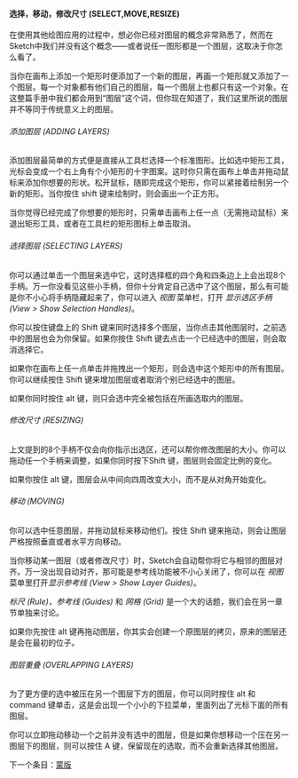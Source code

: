 #### 选择，移动，修改尺寸 (SELECT,MOVE,RESIZE)

在使用其他绘图应用的过程中，想必你已经对图层的概念非常熟悉了，然而在Sketch中我们并没有这个概念——或者说任一图形都是一个图层，这取决于你怎么看了。

当你在画布上添加一个矩形时便添加了一个新的图层，再画一个矩形就又添加了一个图层。每一个对象都有他们自己的图层，每一个图层上也都只有这一个对象。在这整篇手册中我们都会用到“图层”这个词，但你现在知道了，我们这里所说的图层并不等同于传统意义上的图层。

###### 添加图层 (ADDING LAYERS)
添加图层最简单的方式便是直接从工具栏选择一个标准图形。比如选中矩形工具，光标会变成一个右上角有个小矩形的十字图案。这时你只需在画布上单击并拖动鼠标来添加你想要的形状。松开鼠标，随即完成这个矩形，你可以紧接着绘制另一个新的矩形。当你按住 shift 键来绘制时，则会画出一个正方形。

当你觉得已经完成了你想要的矩形时，只需单击画布上任一点（无需拖动鼠标）来退出矩形工具，或者在工具栏的矩形图标上单击取消。

###### 选择图层 (SELECTING LAYERS)
你可以通过单击一个图层来选中它，这时选择框的四个角和四条边上上会出现8个手柄。万一你没看见这些小手柄，但你十分肯定自己选中了这个图层，那么有可能是你不小心将手柄隐藏起来了，你可以进入 *视图* 菜单栏，打开 *显示选区手柄 (View > Show Selection Handles)*。

你可以按住键盘上的 Shift 键来同时选择多个图层，当你点击其他图层时，之前选中的图层也会为你保留。如果你按住 Shift 键去点击一个已经选中的图层，则会取消选择它。

如果你在画布上任一点单击并拖拽出一个矩形，则会选中这个矩形中的所有图层。你可以继续按住 Shift 键来增加图层或者取消个别已经选中的图层。

如果你同时按住 alt 键，则只会选中完全被包括在所画选取内的图层。

###### 修改尺寸 (RESIZING)
上文提到的8个手柄不仅会向你指示出选区，还可以帮你修改图层的大小。你可以拖动任一个手柄来调整，如果你同时按下Shift 键，图层则会固定比例的变化。

如果你按住 alt 键，图层会从中间向四周改变大小，而不是从对角开始变化。

###### 移动 (MOVING)
你可以选中任意图层，并拖动鼠标来移动他们。按住 Shift 键来拖动，则会让图层严格按照垂直或者水平方向移动。

当你移动某一图层（或者修改尺寸）时，Sketch会自动帮你将它与相邻的图层对齐。万一没出现自动对齐，那可能是参考线功能被不小心关闭了，你可以在 *视图* 菜单里打开*显示参考线 (View > Show Layer Guides)*。

*标尺 (Rule)*，*参考线 (Guides)* 和 *网格 (Grid)* 是一个大的话题，我们会在另一章节单独来讨论。

如果你先按住 alt 键再拖动图层，你其实会创建一个原图层的拷贝，原来的图层还是会在最初的位子。

###### 图层重叠 (OVERLAPPING LAYERS)
为了更方便的选中被压在另一个图层下方的图层，你可以同时按住 alt 和 command 键单击，这是会出现一个小小的下拉菜单，里面列出了光标下面的所有图层。

你可以立即拖动移动一个之前并没有选中的图层，但是如果你想移动一个压在另一图层下的图层，则可以按住 A 键，保留现在的选取，而不会重新选择其他图层。



下一个条目：[蒙版](http://www.bohemiancoding.com/sketch/help/manual/basic-tools/masks/)




